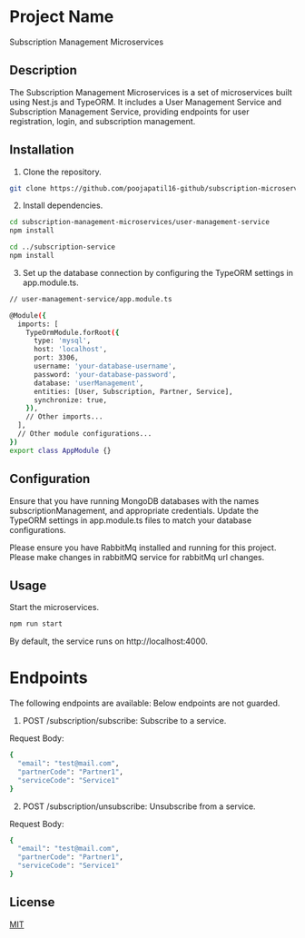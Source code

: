 # Project Name

Subscription Management Microservices


## Description

The Subscription Management Microservices is a set of microservices built using Nest.js and TypeORM. It includes a User Management Service and Subscription Management Service, providing endpoints for user registration, login, and subscription management.



## Installation
1. Clone the repository.

```bash
git clone https://github.com/poojapatil16-github/subscription-microservice.git
```

2. Install dependencies.

```bash
cd subscription-management-microservices/user-management-service
npm install

cd ../subscription-service
npm install
```
3. Set up the database connection by configuring the TypeORM settings in app.module.ts.

```bash
// user-management-service/app.module.ts

@Module({
  imports: [
    TypeOrmModule.forRoot({
      type: 'mysql',
      host: 'localhost',
      port: 3306,
      username: 'your-database-username',
      password: 'your-database-password',
      database: 'userManagement',
      entities: [User, Subscription, Partner, Service],
      synchronize: true,
    }),
    // Other imports...
  ],
  // Other module configurations...
})
export class AppModule {}

```

## Configuration

Ensure that you have running MongoDB databases with the names subscriptionManagement, and appropriate credentials. Update the TypeORM settings in app.module.ts files to match your database configurations.

Please ensure you have RabbitMq installed and running for this project.
Please make changes in rabbitMQ service for rabbitMq url changes.

## Usage

Start the microservices.

```bash
npm run start
```
By default, the service runs on http://localhost:4000.


# Endpoints

The following endpoints are available:
Below endpoints are not guarded.

1. POST /subscription/subscribe: Subscribe to a service.

Request Body:
```bash
{
  "email": "test@mail.com",
  "partnerCode": "Partner1",
  "serviceCode": "Service1"
}
```

2. POST /subscription/unsubscribe: Unsubscribe from a service.

Request Body:

```bash
{
  "email": "test@mail.com",
  "partnerCode": "Partner1",
  "serviceCode": "Service1"
}
```


## License

[MIT](https://choosealicense.com/licenses/mit/)
